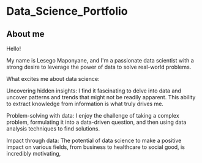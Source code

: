 # Data_Science_Portfolio
## About me

Hello!

My name is Lesego Maponyane, and I'm a passionate data scientist with a strong desire to leverage the power of data to solve real-world problems.

What excites me about data science:

Uncovering hidden insights: I find it fascinating to delve into data and uncover patterns and trends that might not be readily apparent. This ability to extract knowledge from information is what truly drives me.

Problem-solving with data: I enjoy the challenge of taking a complex problem, formulating it into a data-driven question, and then using data analysis techniques to find solutions.

Impact through data: The potential of data science to make a positive impact on various fields, from business to healthcare to social good, is incredibly motivating,
